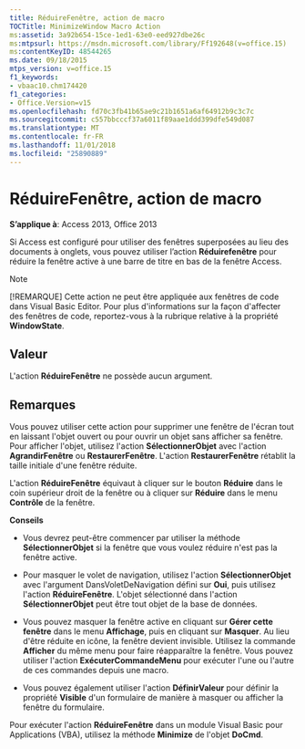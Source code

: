 ```yaml
---
title: RéduireFenêtre, action de macro
TOCTitle: MinimizeWindow Macro Action
ms:assetid: 3a92b654-15ce-1ed1-63e0-eed927dbe26c
ms:mtpsurl: https://msdn.microsoft.com/library/Ff192648(v=office.15)
ms:contentKeyID: 48544265
ms.date: 09/18/2015
mtps_version: v=office.15
f1_keywords:
- vbaac10.chm174420
f1_categories:
- Office.Version=v15
ms.openlocfilehash: fd70c3fb41b65ae9c21b1651a6af64912b9c3c7c
ms.sourcegitcommit: c557bbcccf37a6011f89aae1ddd399dfe549d087
ms.translationtype: MT
ms.contentlocale: fr-FR
ms.lasthandoff: 11/01/2018
ms.locfileid: "25890889"
---
```

# <a name="minimizewindow-macro-action"></a>RéduireFenêtre, action de macro


**S’applique à**: Access 2013, Office 2013

Si Access est configuré pour utiliser des fenêtres superposées au lieu des documents à onglets, vous pouvez utiliser l’action **Réduirefenêtre** pour réduire la fenêtre active à une barre de titre en bas de la fenêtre Access.


> [!NOTE]
> <P>[!REMARQUE] Cette action ne peut être appliquée aux fenêtres de code dans Visual Basic Editor. Pour plus d'informations sur la façon d'affecter des fenêtres de code, reportez-vous à la rubrique relative à la propriété <STRONG>WindowState</STRONG>.</P>



## <a name="setting"></a>Valeur

L'action **RéduireFenêtre** ne possède aucun argument.

## <a name="remarks"></a>Remarques

Vous pouvez utiliser cette action pour supprimer une fenêtre de l'écran tout en laissant l'objet ouvert ou pour ouvrir un objet sans afficher sa fenêtre. Pour afficher l'objet, utilisez l'action **SélectionnerObjet** avec l'action **AgrandirFenêtre** ou **RestaurerFenêtre**. L'action **RestaurerFenêtre** rétablit la taille initiale d'une fenêtre réduite.

L'action **RéduireFenêtre** équivaut à cliquer sur le bouton **Réduire** dans le coin supérieur droit de la fenêtre ou à cliquer sur **Réduire** dans le menu **Contrôle** de la fenêtre.

**Conseils**

  - Vous devrez peut-être commencer par utiliser la méthode **SélectionnerObjet** si la fenêtre que vous voulez réduire n'est pas la fenêtre active.

  - Pour masquer le volet de navigation, utilisez l'action **SélectionnerObjet** avec l'argument DansVoletDeNavigation défini sur **Oui**, puis utilisez l'action **RéduireFenêtre**. L'objet sélectionné dans l'action **SélectionnerObjet** peut être tout objet de la base de données.

  - Vous pouvez masquer la fenêtre active en cliquant sur **Gérer cette fenêtre** dans le menu **Affichage**, puis en cliquant sur **Masquer**. Au lieu d'être réduite en icône, la fenêtre devient invisible. Utilisez la commande **Afficher** du même menu pour faire réapparaître la fenêtre. Vous pouvez utiliser l'action **ExécuterCommandeMenu** pour exécuter l'une ou l'autre de ces commandes depuis une macro.

  - Vous pouvez également utiliser l'action **DéfinirValeur** pour définir la propriété **Visible** d'un formulaire de manière à masquer ou afficher la fenêtre du formulaire.

Pour exécuter l'action **RéduireFenêtre** dans un module Visual Basic pour Applications (VBA), utilisez la méthode **Minimize** de l'objet **DoCmd**.

